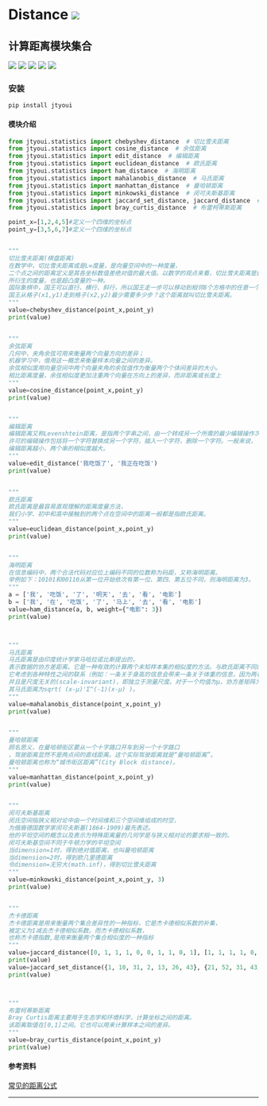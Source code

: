 # **Distance** [![](https://gitee.com/tyoui/logo/raw/master/logo/photolog.png)][1]

## 计算距离模块集合
[![](https://img.shields.io/badge/个人网站-jtyoui.statistics-yellow.com.svg)][1]
[![](https://img.shields.io/badge/Python-3.6-green.svg)]()
[![](https://img.shields.io/badge/BlogWeb-Tyoui-bule.svg)][1]
[![](https://img.shields.io/badge/Email-jtyoui@qq.com-red.svg)]()
[![](https://img.shields.io/badge/文本相似度-distance-black.svg)]()

### 安装
    pip install jtyoui

#### 模块介绍
```python
from jtyoui.statistics import chebyshev_distance  # 切比雪夫距离
from jtyoui.statistics import cosine_distance  # 余弦距离
from jtyoui.statistics import edit_distance  # 编辑距离
from jtyoui.statistics import euclidean_distance  # 欧氏距离
from jtyoui.statistics import ham_distance  # 海明距离
from jtyoui.statistics import mahalanobis_distance  # 马氏距离
from jtyoui.statistics import manhattan_distance  # 曼哈顿距离
from jtyoui.statistics import minkowski_distance  # 闵可夫斯基距离
from jtyoui.statistics import jaccard_set_distance, jaccard_distance  # 杰卡德距离
from jtyoui.statistics import bray_curtis_distance  # 布雷柯蒂斯距离

point_x=[1,2,4,5]#定义一个四维的坐标点
point_y=[3,5,6,7]#定义一个四维的坐标点


"""
切比雪夫距离(棋盘距离)
在数学中，切比雪夫距离或是L∞度量，是向量空间中的一种度量，
二个点之间的距离定义是其各坐标数值差绝对值的最大值。以数学的观点来看，切比雪夫距离是由一致范数（uniform norm）
所衍生的度量，也是超凸度量的一种。
国际象棋中，国王可以直行、横行、斜行，所以国王走一步可以移动到相邻8个方格中的任意一个。
国王从格子(x1,y1)走到格子(x2,y2)最少需要多少步？这个距离就叫切比雪夫距离。
"""
value=chebyshev_distance(point_x,point_y)
print(value)


"""
余弦距离
几何中，夹角余弦可用来衡量两个向量方向的差异；
机器学习中，借用这一概念来衡量样本向量之间的差异。
余弦相似度用向量空间中两个向量夹角的余弦值作为衡量两个个体间差异的大小。
相比距离度量，余弦相似度更加注重两个向量在方向上的差异，而非距离或长度上
"""
value=cosine_distance(point_x,point_y)
print(value)


"""
编辑距离
编辑距离又称Levenshtein距离，是指两个字串之间，由一个转成另一个所需的最少编辑操作次数。
许可的编辑操作包括将一个字符替换成另一个字符，插入一个字符，删除一个字符。一般来说，
编辑距离越小，两个串的相似度越大。
"""
value=edit_distance('我吃饭了', '我正在吃饭')
print(value)


"""
欧氏距离
欧氏距离是最容易直观理解的距离度量方法，
我们小学、初中和高中接触到的两个点在空间中的距离一般都是指欧氏距离。
"""
value=euclidean_distance(point_x,point_y)
print(value)


"""
海明距离
在信息编码中，两个合法代码对应位上编码不同的位数称为码距，又称海明距离。
举例如下：10101和00110从第一位开始依次有第一位、第四、第五位不同，则海明距离为3。
"""
a = ['我', '吃饭', '了', '明天', '去', '看', '电影']
b = ['我', '在', '吃饭', '了', '马上', '去', '看', '电影']
value=ham_distance(a, b, weight={"电影": 3})
print(value)



"""
马氏距离
马氏距离是由印度统计学家马哈拉诺比斯提出的，
表示数据的协方差距离。它是一种有效的计算两个未知样本集的相似度的方法。与欧氏距离不同的是，
它考虑到各种特性之间的联系（例如：一条关于身高的信息会带来一条关于体重的信息，因为两者是有关联的），
并且是尺度无关的(scale-invariant)，即独立于测量尺度。对于一个均值为μ，协方差矩阵为Σ的多变量向量，
其马氏距离为sqrt( (x-μ)'Σ^(-1)(x-μ) )。
"""
value=mahalanobis_distance(point_x,point_y)
print(value)


"""
曼哈顿距离
顾名思义，在曼哈顿街区要从一个十字路口开车到另一个十字路口
，驾驶距离显然不是两点间的直线距离。这个实际驾驶距离就是“曼哈顿距离”。
曼哈顿距离也称为“城市街区距离”(City Block distance)。
"""
value=manhattan_distance(point_x,point_y)
print(value)


"""
闵可夫斯基距离
闵氏空间指狭义相对论中由一个时间维和三个空间维组成的时空，
为俄裔德国数学家闵可夫斯基(1864-1909)最先表述。
他的平坦空间的概念以及表示为特殊距离量的几何学是与狭义相对论的要求相一致的。
闵可夫斯基空间不同于牛顿力学的平坦空间
当dimension=1时，得到绝对值距离，也叫曼哈顿距离
当dimension=2时，得到欧几里德距离
令dimension=无穷大(math.inf)，得到切比雪夫距离
"""
value=minkowski_distance(point_x,point_y, 3)
print(value)


"""
杰卡德距离
杰卡德距离是用来衡量两个集合差异性的一种指标，它是杰卡德相似系数的补集，
被定义为1减去杰卡德相似系数。而杰卡德相似系数，
也称杰卡德指数,是用来衡量两个集合相似度的一种指标
"""
value=jaccard_distance([0, 1, 1, 1, 0, 0, 1, 1, 0, 1], [1, 1, 1, 1, 0, 0, 1, 1, 0, 0])
print(value)
value=jaccard_set_distance({1, 10, 31, 2, 13, 26, 43}, {21, 52, 31, 43, 6, 12, 31})
print(value)



"""
布雷柯蒂斯距离
Bray Curtis距离主要用于生态学和环境科学，计算坐标之间的距离。
该距离取值在[0,1]之间。它也可以用来计算样本之间的差异。
"""
value=bray_curtis_distance(point_x,point_y)
print(value)

```

#### 参考资料
[常见的距离公式](https://blog.csdn.net/jiangjiang_jian/article/details/77527855)

***
[1]: https://blog.jtyoui.statistics.com